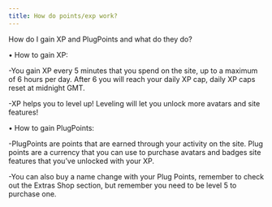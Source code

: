 ```yaml
---
title: How do points/exp work?
---
```

How do I gain XP and PlugPoints and what do they do?

• How to gain XP:

-You gain XP every 5 minutes that you spend on the site, up to a maximum of 6 hours per day. After 6 you will reach your daily XP cap, daily XP caps reset at midnight GMT.

-XP helps you to level up! Leveling will let you unlock more avatars and site features!
 

• How to gain PlugPoints:

-PlugPoints are points that are earned through your activity on the site. Plug points are a currency that you can use to purchase avatars and badges site features that you’ve unlocked with your XP.

-You can also buy a name change with your Plug Points, remember to check out the Extras Shop section, but remember you need to be level 5 to purchase one.
